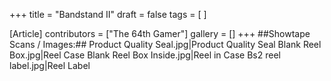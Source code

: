 +++
title = "Bandstand II"
draft = false
tags = [ ]

[Article]
contributors = ["The 64th Gamer"]
gallery = []
+++
##Showtape Scans / Images:##
<gallery>
Product Quality Seal.jpg|Product Quality Seal
Blank Reel Box.jpg|Reel Case
Blank Reel Box Inside.jpg|Reel in Case
Bs2 reel label.jpg|Reel Label
</gallery>